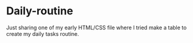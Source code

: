 # Daily-routine
Just sharing one of my early HTML/CSS file where I tried make a table to create my daily tasks routine.
